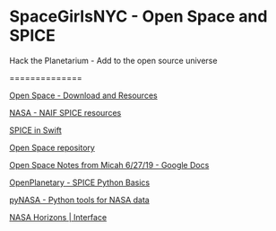 # SpaceGirlsNYC - Open Space and SPICE
Hack the Planetarium - Add to the open source universe

==============

[Open Space - Download and Resources](https://www.openspaceproject.com/)

[NASA - NAIF SPICE resources](https://naif.jpl.nasa.gov/naif/index.html)

[SPICE in Swift](https://naif.jpl.nasa.gov/naif/CspiceInSwiftR5.pdf)

[Open Space repository](https://github.com/OpenSpace)

[Open Space Notes from Micah 6/27/19 - Google Docs](https://docs.google.com/document/d/1VCUQ4jY-UwbNG4087vNeRFnpoguxSg_L0gmq5n0ZeZs/edit?usp=sharing)

[OpenPlanetary - SPICE Python Basics](https://www.openplanetary.org/tutorial-series/intro-to-spice)

[pyNASA - Python tools for NASA data](https://github.com/bmtgoncalves/pyNASA)

[NASA Horizons | Interface](https://ssd.jpl.nasa.gov/horizons.cgi)

